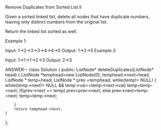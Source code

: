 Remove Duplicates from Sorted List II

Given a sorted linked list, delete all nodes that have duplicate numbers, leaving only distinct numbers from the original list.

Return the linked list sorted as well.

Example 1:

Input: 1->2->3->3->4->4->5
Output: 1->2->5
Example 2:

Input: 1->1->1->2->3
Output: 2->3

ANSWER--
class Solution {
public:
    ListNode* deleteDuplicates(ListNode* head) {
         ListNode *temphead=new ListNode(0);
        temphead->next=head;
        ListNode * temp=head;
        ListNode * prev =temphead;
        while(temp!= NULL)
        {
            while(temp->next!= NULL && temp->val==temp->next->val)
                temp=temp->next;
            if(prev->next == temp)
                prev=prev->next;
            else
                prev->next=temp->next;
            temp=temp->next;
                
        }
        return temphead->next;
    }
};
